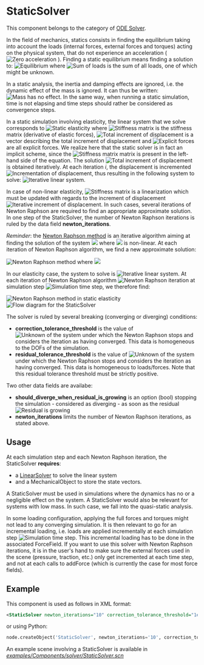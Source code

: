 StaticSolver  
============  

This component belongs to the category of [ODE Solver](https://www.sofa-framework.org/community/doc/main-principles/system-resolution/integration-schemes/).  

In the field of mechanics, statics consists in finding the equilibrium taking into account the loads (internal forces, external forces and torques) acting on the physical system, that do not experience an acceleration ( <img class="latex" src="https://latex.codecogs.com/png.latex?$$a=0$$" title="Zero acceleration" /> ). Finding a static equilibrium means finding a solution to: <img class="latex" src="https://latex.codecogs.com/png.latex?$$\textstyle%20\sum%20F=0$$" title="Equilibrium" /> where <img class="latex" src="https://latex.codecogs.com/png.latex?$$F$$" title="Sum of loads" /> is the sum of all loads, one of which might be unknown.  

In a static analysis, the inertia and damping effects are ignored, i.e. the dynamic effect of the mass is ignored. It can thus be written: <img class="latex" src="https://latex.codecogs.com/png.latex?$$M=I%20\alpha=0$$" title="Mass has no effect" />. In the same way, when running a static simulation, time is not elapsing and time steps should rather be considered as convergence steps.  

In a static simulation involving elasticity, the linear system that we solve corresponds to <img class="latex" src="https://latex.codecogs.com/png.latex?$$K%20\Delta%20u=f$$" title="Static elasticity" /> where <img class="latex" src="https://latex.codecogs.com/png.latex?$$K$$" title="Stiffness matrix" /> is the stiffness matrix (derivative of elastic forces), <img class="latex" src="https://latex.codecogs.com/png.latex?$$\Delta%20u$$" title="Total increment of displacement" /> is a vector describing the total increment of displacement and <img class="latex" src="https://latex.codecogs.com/png.latex?$$f$$" title="Explicit forces" /> are all explicit forces. We realize here that the static solver is in fact an implicit scheme, since the <img class="latex" src="https://latex.codecogs.com/png.latex?$$K$$" title="Stiffness matrix" /> matrix is present in the left-hand side of the equation. The solution <img class="latex" src="https://latex.codecogs.com/png.latex?$$\Delta%20u$$" title="Total increment of displacement" /> is obtained iteratively. At each iteration _i_, the displacement is incremented <img class="latex" src="https://latex.codecogs.com/png.latex?$$\Delta%20u_{i+1}=\Delta%20u_{i}+\delta%20u_i$$" title="Incrementation of displacement" />, thus resulting in the following system to solve: <img class="latex" src="https://latex.codecogs.com/png.latex?$$K_i%20\delta%20u_i=f$$" title="Iterative linear system" />.  

In case of non-linear elasticity, <img class="latex" src="https://latex.codecogs.com/png.latex?$$K_i$$" title="Stiffness matrix" /> is a linearization which must be updated with regards to the increment of displacement <img class="latex" src="https://latex.codecogs.com/png.latex?$$\delta%20u_i$$" title="Iterative increment of displacement" />. In such cases, several iterations of Newton Raphson are required to find an appropriate approximate solution. In one step of the StaticSolver, the number of Newton Raphson iterations is ruled by the data field **newton_iterations**.

_Reminder_: the [Newton Raphson method](https://en.wikipedia.org/wiki/Newton%27s_method) is an iterative algorithm aiming at finding the solution of the system <img class="latex" src="https://latex.codecogs.com/png.latex?$$f(x)=0$$"/> where <img class="latex" src="https://latex.codecogs.com/png.latex?$$f(x)$$"/> is non-linear. At each iteration of Newton Raphson algorithm, we find a new approximate solution:

<img class="latex" src="https://latex.codecogs.com/png.latex?$$x^{n+1}=x^n-\frac{f(x^n)}{f'(x^n)}$$" title="Newton Raphson method"/> where <img class="latex" src="https://latex.codecogs.com/png.latex?$$f'(x^n) = \frac{df}{dx}(x^n)$$"/>

In our elasticity case, the system to solve is <img class="latex" src="https://latex.codecogs.com/png.latex?$$K_i%20\delta%20u_i-f=0$$" title="Iterative linear system" />. At each iteration of Newton Raphson algorithm <img class="latex" src="https://latex.codecogs.com/png.latex?$$n$$" title="Newton Raphson iteration"/> at simulation step <img class="latex" src="https://latex.codecogs.com/png.latex?$$i$$" title="Simulation time step"/>, we therefore find:

<img class="latex" src="https://latex.codecogs.com/png.latex?$$\delta%20u_i^{n+1}=\delta%20u_i^{n}-\frac{(K_i^n%20\delta%20u_i^n-f)}{K_i^n}$$" title="Newton Raphson method in static elasticity"/>

  
<img src="https://github.com/sofa-framework/doc/blob/master/Images/solver/StaticSolver.png?raw=true" title="Flow diagram for the StaticSolver"/>
 

The solver is ruled by several breaking (converging or diverging) conditions:  

- **correction_tolerance_threshold** is the value of <img class="latex" src="https://latex.codecogs.com/png.latex?$$|\delta%20u_i^{n}|$$" title="Unknown of the system"/> under which the Newton Raphson stops and considers the iteration as having converged. This data is homogeneous to the DOFs of the simulation.
- **residual_tolerance_threshold** is the value of <img class="latex" src="https://latex.codecogs.com/png.latex?$$|f-K_i^n%20\delta%20u_i^n|$$" title="Unknown of the system"/> under which the Newton Raphson stops and considers the iteration as having converged. This data is homogeneous to loads/forces.
Note that this residual tolerance threshold must be strictly positive.

Two other data fields are availabe:
- **should_diverge_when_residual_is_growing** is an option (bool) stopping the simulation - considered as diverging - as soon as the residual <img class="latex" src="https://latex.codecogs.com/png.latex?$$|f-K_i^n%20\delta%20u_i^n|$$" title="Residual"/> is growing
- **newton_iterations** limits the number of Newton Raphson iterations, as stated above.

 
Usage  
-----  

At each simulation step and each Newton Raphson iteration, the StaticSolver **requires**:

- a [LinearSolver](https://www.sofa-framework.org/community/doc/main-principles/system-resolution/linear-solvers/) to solve the linear system
- and a MechanicalObject to store the state vectors.

A StaticSolver must be used in simulations where the dynamics has no or a negligible effect on the system. A StaticSolver would also be relevant for systems with low mass. In such case, we fall into the quasi-static analysis.

In some loading configuration, applying the full forces and torques might not lead to any converging simulation. It is then relevant to go for an incremental loading, i.e. loads are applied incrementally at each simulation step  <img class="latex" src="https://latex.codecogs.com/png.latex?$$i$$" title="Simulation time step"/>. This incremental loading has to be done in the associated ForceField. If you want to use this solver with Newton Raphson iterations, it is in the user's hand to make sure the external forces used in the scene (pressure, traction, etc.) only get incremented at each time step, and not at each calls to addForce (which is currently the case for most force fields).

 
Example  
-------  
 
This component is used as follows in XML format:  
 
``` xml  
<StaticSolver newton_iterations="10" correction_tolerance_threshold="1e-4" residual_tolerance_threshold="1e-2" should_diverge_when_residual_is_growing="0" />  
```  
 
or using Python:  
 
``` python  
node.createObject('StaticSolver', newton_iterations='10', correction_tolerance_threshold='1e-4', residual_tolerance_threshold='1e-2', should_diverge_when_residual_is_growing='0')  
```  
 
An example scene involving a StaticSolver is available in [*examples/Components/solver/StaticSolver.scn*](https://github.com/sofa-framework/sofa/blob/master/examples/Components/solver/StaticSolver.scn)